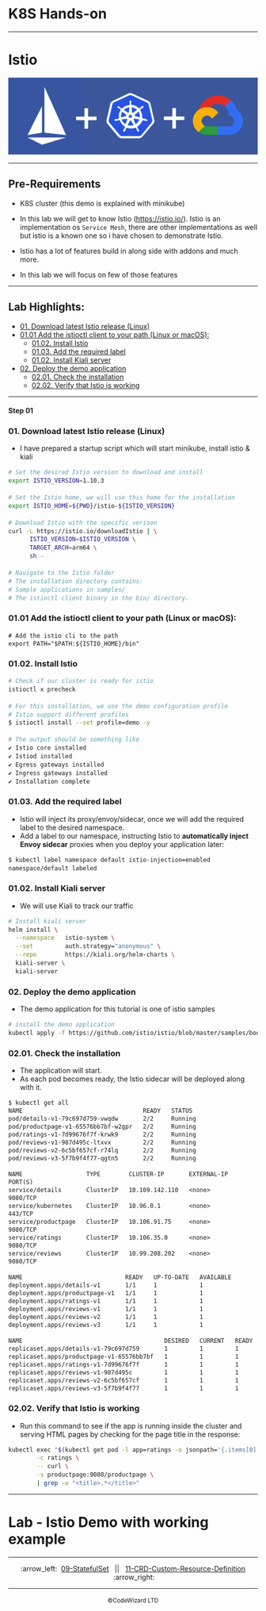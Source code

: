 

# K8S Hands-on


---
# Istio
![](../../resources/k8s-istio-gcp.png)

---
## Pre-Requirements 
- K8S cluster (this demo is explained with minikube)

- In this lab we will get to know Istio (https://istio.io/). Istio is an implementation os `Service Mesh`, there are other implementations as well but istio is a known one so i have chosen to demonstrate Istio.
- Istio has a lot of features build in along side with addons and much more.
- In this lab we will focus on few of those features

<!-- inPage TOC start -->

---
## Lab Highlights:
 - [01. Download latest Istio release (Linux)](#01-Download-latest-Istio-release-Linux)
 - [01.01 Add the istioctl client to your path (Linux or macOS):](#0101-Add-the-istioctl-client-to-your-path-Linux-or-macOS)
   - [01.02. Install Istio](#0102-Install-Istio)
   - [01.03. Add the required label](#0103-Add-the-required-label)
   - [01.02. Install Kiali server](#0102-Install-Kiali-server)
 - [02. Deploy the demo application](#02-Deploy-the-demo-application)
   - [02.01. Check the installation](#0201-Check-the-installation)
   - [02.02. Verify that Istio is working](#0202-Verify-that-Istio-is-working)

---

<!-- inPage TOC end -->

#### Step 01

### 01. Download latest Istio release (Linux)
- I have prepared a startup script which will start minikube, install istio & kiali
```sh
# Set the desired Istio version to download and install
export ISTIO_VERSION=1.10.3

# Set the Istio home, we will use this home for the installation
export ISTIO_HOME=${PWD}/istio-${ISTIO_VERSION}

# Download Istio with the specific verison
curl -L https://istio.io/downloadIstio | \
      ISTIO_VERSION=$ISTIO_VERSION \
      TARGET_ARCH=arm64 \
      sh -

# Navigate to the Istio folder
# The installation directory contains:
# Sample applications in samples/
# The istioctl client binary in the bin/ directory.
```
### 01.01 Add the istioctl client to your path (Linux or macOS):
```
# Add the istio cli to the path
export PATH="$PATH:${ISTIO_HOME}/bin"

```

### 01.02. Install Istio
```sh
# Check if our cluster is ready for istio
istioctl x precheck 

# For this installation, we use the demo configuration profile
# Istio support different profiles
$ istioctl install --set profile=demo -y

# The output should be something like
✔ Istio core installed
✔ Istiod installed
✔ Egress gateways installed
✔ Ingress gateways installed
✔ Installation complete
```

### 01.03. Add the required label
- Istio will inject its proxy/envoy/sidecar, once we will add the required label to the desired namespace.
- Add a label to our namespace, instructing Istio to **automatically inject Envoy sidecar** proxies when you deploy your application later:
```sh
$ kubectl label namespace default istio-injection=enabled
namespace/default labeled
```

### 01.02. Install Kiali server
- We will use Kiali to track our traffic
```sh
# Install kiali server
helm install \
  --namespace   istio-system \
  --set         auth.strategy="anonymous" \
  --repo        https://kiali.org/helm-charts \
  kiali-server \
  kiali-server
```

### 02. Deploy the demo application
- The demo application for this tutorial is one of istio samples
```sh
# install the demo application
kubectl apply -f https://github.com/istio/istio/blob/master/samples/bookinfo/platform/kube/bookinfo.yaml
```


### 02.01. Check the installation
- The application will start. 
- As each pod becomes ready, the Istio sidecar will be deployed along with it.
```
$ kubectl get all
NAME                                  READY   STATUS   
pod/details-v1-79c697d759-vwqdw       2/2     Running   
pod/productpage-v1-65576bb7bf-w2gpr   2/2     Running   
pod/ratings-v1-7d99676f7f-krwk9       2/2     Running   
pod/reviews-v1-987d495c-ltxvx         2/2     Running   
pod/reviews-v2-6c5bf657cf-r74lq       2/2     Running   
pod/reviews-v3-5f7b9f4f77-qgtn5       2/2     Running 

NAME                  TYPE        CLUSTER-IP       EXTERNAL-IP   PORT(S)    
service/details       ClusterIP   10.109.142.110   <none>        9080/TCP   
service/kubernetes    ClusterIP   10.96.0.1        <none>        443/TCP    
service/productpage   ClusterIP   10.106.91.75     <none>        9080/TCP   
service/ratings       ClusterIP   10.106.35.0      <none>        9080/TCP   
service/reviews       ClusterIP   10.99.208.202    <none>        9080/TCP   

NAME                             READY   UP-TO-DATE   AVAILABLE   
deployment.apps/details-v1       1/1     1            1           
deployment.apps/productpage-v1   1/1     1            1           
deployment.apps/ratings-v1       1/1     1            1           
deployment.apps/reviews-v1       1/1     1            1           
deployment.apps/reviews-v2       1/1     1            1           
deployment.apps/reviews-v3       1/1     1            1           

NAME                                        DESIRED   CURRENT   READY   
replicaset.apps/details-v1-79c697d759       1         1         1       
replicaset.apps/productpage-v1-65576bb7bf   1         1         1       
replicaset.apps/ratings-v1-7d99676f7f       1         1         1       
replicaset.apps/reviews-v1-987d495c         1         1         1       
replicaset.apps/reviews-v2-6c5bf657cf       1         1         1       
replicaset.apps/reviews-v3-5f7b9f4f77       1         1         1       
```

### 02.02. Verify that Istio is working
- Run this command to see if the app is running inside the cluster and serving HTML pages by checking for the page title in the response:
```sh
kubectl exec "$(kubectl get pod -l app=ratings -o jsonpath='{.items[0].metadata.name}')" \
        -c ratings \
        -- curl \
        -s productpage:9080/productpage \
        | grep -o "<title>.*</title>"
```        

---
# Lab - Istio Demo with working example




<!-- navigation start -->

---

<div align="center">
:arrow_left:&nbsp;
  <a href="../09-StatefulSet">09-StatefulSet</a>
&nbsp;&nbsp;||&nbsp;&nbsp;  <a href="../11-CRD-Custom-Resource-Definition">11-CRD-Custom-Resource-Definition</a>
  &nbsp;:arrow_right:</div>

---

<div align="center">
  <small>&copy;CodeWizard LTD</small>
</div>



<!-- navigation end -->